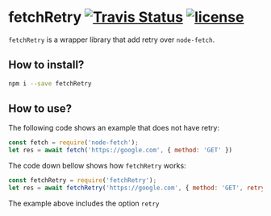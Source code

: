 # fetchRetry <a href="https://travis-ci.org/greatjapa/fetchRetry"><img alt="Travis Status" src="https://travis-ci.org/greatjapa/fetchRetry.svg?branch=master"></a> [![license](https://img.shields.io/github/license/mashape/apistatus.svg?maxAge=2592000)](https://github.com/greatjapa/fetchRetry/blob/master/LICENSE)

`fetchRetry` is a wrapper library that add retry over `node-fetch`.


## How to install?
```bash
npm i --save fetchRetry
```

## How to use?

The following code shows an example that does not have retry:

```javascript
const fetch = require('node-fetch');
let res = await fetch('https://google.com', { method: 'GET' })
```

The code down bellow shows how `fetchRetry` works:

```javascript
const fetchRetry = require('fetchRetry');
let res = await fetchRetry('https://google.com', { method: 'GET', retry: 3 })
```

The example above includes the option `retry`